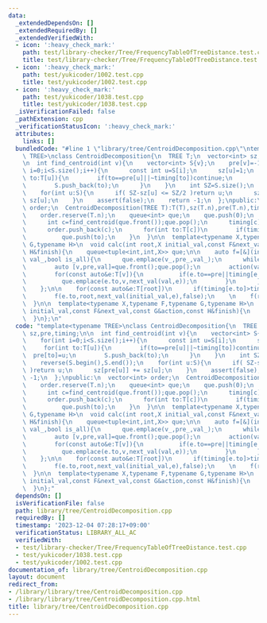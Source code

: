 ```yaml
---
data:
  _extendedDependsOn: []
  _extendedRequiredBy: []
  _extendedVerifiedWith:
  - icon: ':heavy_check_mark:'
    path: test/library-checker/Tree/FrequencyTableOfTreeDistance.test.cpp
    title: test/library-checker/Tree/FrequencyTableOfTreeDistance.test.cpp
  - icon: ':heavy_check_mark:'
    path: test/yukicoder/1002.test.cpp
    title: test/yukicoder/1002.test.cpp
  - icon: ':heavy_check_mark:'
    path: test/yukicoder/1038.test.cpp
    title: test/yukicoder/1038.test.cpp
  _isVerificationFailed: false
  _pathExtension: cpp
  _verificationStatusIcon: ':heavy_check_mark:'
  attributes:
    links: []
  bundledCode: "#line 1 \"library/tree/CentroidDecomposition.cpp\"\ntemplate<typename\
    \ TREE>\nclass CentroidDecomposition{\n  TREE T;\n  vector<int> sz,pre,timing;\n\
    \n  int find_centroid(int v){\n    vector<int> S{v};\n    pre[v]=-1;\n    for(int\
    \ i=0;i<S.size();i++){\n      const int u=S[i];\n      sz[u]=1;\n      for(int\
    \ to:T[u]){\n        if(to==pre[u]||~timing[to])continue;\n        pre[to]=u;\n\
    \        S.push_back(to);\n      }\n    }\n    int SZ=S.size();\n    reverse(S.begin(),S.end());\n\
    \    for(int u:S){\n      if( SZ-sz[u] <= SZ/2 )return u;\n      sz[pre[u]] +=\
    \ sz[u];\n    }\n    assert(false);\n    return -1;\n  };\npublic:\n  vector<int>\
    \ order;\n  CentroidDecomposition(TREE T):T(T),sz(T.n),pre(T.n),timing(T.n,-1){\n\
    \    order.reserve(T.n);\n    queue<int> que;\n    que.push(0);\n    while(que.size()){\n\
    \      int c=find_centroid(que.front());que.pop();\n      timing[c]=order.size();\n\
    \      order.push_back(c);\n      for(int to:T[c])\n        if(timing[to]<0)\n\
    \          que.push(to);\n    }\n  }\n\n  template<typename X,typename F,typename\
    \ G,typename H>\n  void calc(int root,X initial_val,const F&next_val,const G&action,const\
    \ H&finish){\n    queue<tuple<int,int,X>> que;\n\n    auto f=[&](int v_,int pre_,X\
    \ val_,bool is_all){\n      que.emplace(v_,pre_,val_);\n      while(que.size()){\n\
    \        auto [v,pre,val]=que.front();que.pop();\n        action(val,is_all);\n\
    \        for(const auto&e:T[v]){\n          if(e.to==pre||timing[e.to]<=timing[root])continue;\n\
    \          que.emplace(e.to,v,next_val(val,e));\n        }\n      }\n      finish(is_all);\n\
    \    };\n\n    for(const auto&e:T[root])\n      if(timing[e.to]>timing[root])\n\
    \        f(e.to,root,next_val(initial_val,e),false);\n    \n    f(root,-1,initial_val,true);\n\
    \  }\n\n  template<typename X,typename F,typename G,typename H>\n  void all_calc(X\
    \ initial_val,const F&next_val,const G&action,const H&finish){\n    for(int i=0;i<T.n;i++)calc(i,initial_val,next_val,action,finish);\n\
    \  }\n};\n"
  code: "template<typename TREE>\nclass CentroidDecomposition{\n  TREE T;\n  vector<int>\
    \ sz,pre,timing;\n\n  int find_centroid(int v){\n    vector<int> S{v};\n    pre[v]=-1;\n\
    \    for(int i=0;i<S.size();i++){\n      const int u=S[i];\n      sz[u]=1;\n \
    \     for(int to:T[u]){\n        if(to==pre[u]||~timing[to])continue;\n      \
    \  pre[to]=u;\n        S.push_back(to);\n      }\n    }\n    int SZ=S.size();\n\
    \    reverse(S.begin(),S.end());\n    for(int u:S){\n      if( SZ-sz[u] <= SZ/2\
    \ )return u;\n      sz[pre[u]] += sz[u];\n    }\n    assert(false);\n    return\
    \ -1;\n  };\npublic:\n  vector<int> order;\n  CentroidDecomposition(TREE T):T(T),sz(T.n),pre(T.n),timing(T.n,-1){\n\
    \    order.reserve(T.n);\n    queue<int> que;\n    que.push(0);\n    while(que.size()){\n\
    \      int c=find_centroid(que.front());que.pop();\n      timing[c]=order.size();\n\
    \      order.push_back(c);\n      for(int to:T[c])\n        if(timing[to]<0)\n\
    \          que.push(to);\n    }\n  }\n\n  template<typename X,typename F,typename\
    \ G,typename H>\n  void calc(int root,X initial_val,const F&next_val,const G&action,const\
    \ H&finish){\n    queue<tuple<int,int,X>> que;\n\n    auto f=[&](int v_,int pre_,X\
    \ val_,bool is_all){\n      que.emplace(v_,pre_,val_);\n      while(que.size()){\n\
    \        auto [v,pre,val]=que.front();que.pop();\n        action(val,is_all);\n\
    \        for(const auto&e:T[v]){\n          if(e.to==pre||timing[e.to]<=timing[root])continue;\n\
    \          que.emplace(e.to,v,next_val(val,e));\n        }\n      }\n      finish(is_all);\n\
    \    };\n\n    for(const auto&e:T[root])\n      if(timing[e.to]>timing[root])\n\
    \        f(e.to,root,next_val(initial_val,e),false);\n    \n    f(root,-1,initial_val,true);\n\
    \  }\n\n  template<typename X,typename F,typename G,typename H>\n  void all_calc(X\
    \ initial_val,const F&next_val,const G&action,const H&finish){\n    for(int i=0;i<T.n;i++)calc(i,initial_val,next_val,action,finish);\n\
    \  }\n};"
  dependsOn: []
  isVerificationFile: false
  path: library/tree/CentroidDecomposition.cpp
  requiredBy: []
  timestamp: '2023-12-04 07:28:17+09:00'
  verificationStatus: LIBRARY_ALL_AC
  verifiedWith:
  - test/library-checker/Tree/FrequencyTableOfTreeDistance.test.cpp
  - test/yukicoder/1038.test.cpp
  - test/yukicoder/1002.test.cpp
documentation_of: library/tree/CentroidDecomposition.cpp
layout: document
redirect_from:
- /library/library/tree/CentroidDecomposition.cpp
- /library/library/tree/CentroidDecomposition.cpp.html
title: library/tree/CentroidDecomposition.cpp
---
```

